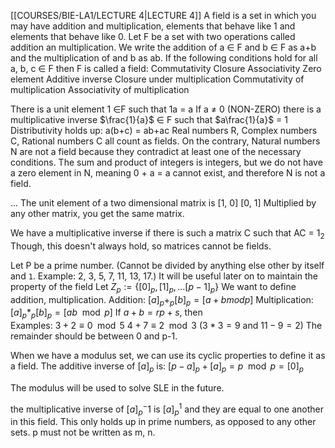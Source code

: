 [[COURSES/BIE-LA1/LECTURE 4|LECTURE 4]]
A field is a set in which you may have addition and multiplication, elements that behave like 1 and elements that behave like 0. Let F be a set with two operations called addition an multiplication. We write the addition of a ∈ F and b ∈ F as a+b and the multiplication of and b as ab.
If the following conditions hold for all a, b, c ∈ F then F is called a field:
Commutativity
Closure
Associativity
Zero element
Additive inverse
Closure under multiplication
Commutativity of multiplication
Associativity of multiplication

There is a unit element 1 ∈F such that 1a = a
If a $\ne$ 0 (NON-ZERO) there is a multiplicative inverse $\frac{1}{a}$ ∈ F such that $a\frac{1}{a}$ = 1
Distributivity holds up: a(b+c) = ab+ac
Real numbers R, Complex numbers C, Rational numbers C all count as fields.
On the contrary, Natural numbers N are not a field because they contradict at least one of the necessary conditions. 
The sum and product of integers is integers, but we do not have a zero element in N, meaning 0 + a = a cannot exist, and therefore N is not a field.

...
The unit element of a two dimensional matrix is 
[1, 0]
[0, 1]
Multiplied by any other matrix, you get the same matrix.

We have a multiplicative inverse if there is such a matrix C such that AC = $1_2$
Though, this doesn't always hold, so matrices cannot be fields.



Let P be a prime number.
(Cannot be divided by anything else other by itself and `1`. Example: 2, 3, 5, 7, 11, 13, 17.)
It will be useful later on to maintain the property of the field
Let $Z_p := \{[0]_p, [1]_p,...[p-1]_p\}$
We want to define addition, multiplication.
Addition: $[a]_p +_p [b]_p = [a+b mod p]$ 
Multiplication: $[a]_p *_p [b]_p = [ab \mod p]$
If $a+b = rp+s$, then  
Examples:
$3+2 \equiv 0 \mod 5$
$4+7 \equiv 2 \mod 3$        ($3*3=9$ and $11-9=2$)
The remainder should be between 0 and p-1. 

When we have a modulus set, we can use its cyclic properties to define it as a field.
The additive inverse of $[a]_p$ is: $[p-a]_p + [a]_p = p \mod p = [0]_p$

The modulus will be used to solve SLE in the future.

the multiplicative inverse of $[a]_p^-1$ is $[a]_p^1$ and they are equal to one another in this field.
This only holds up in prime numbers, as opposed to any other sets. p must not be written as m, n.